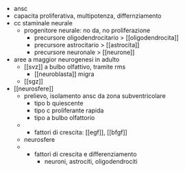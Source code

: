 - ansc
- capacita proliferativa, multipotenza, differnziamento
- cc staminale neurale
	- progenitore neurale: no da, no proliferazione
		- precursore oligodendrocitario > [[oligodendrocita]]
		- precursore astrocitario > [[astrocita]]
		- precursore neuronale > [[neurone]]
- aree a maggior neurogenesi in adulto
	- [[svz]] a bulbo olfattivo, tramite rms
		- [[neuroblasta]] migra
	- [[sgz]]
- [[neurosfere]]
	- prelievo, isolamento ansc da zona subventricolare
		- tipo b quiescente
		- tipo c proliferante rapida
		- tipo a bulbo olfattorio
	- + fattori di crescita: [[egf]], [[bfgf]]
	- neurosfere
	- + fattori di crescita e differenziamento
		- neuroni, astrociti, oligodendrociti